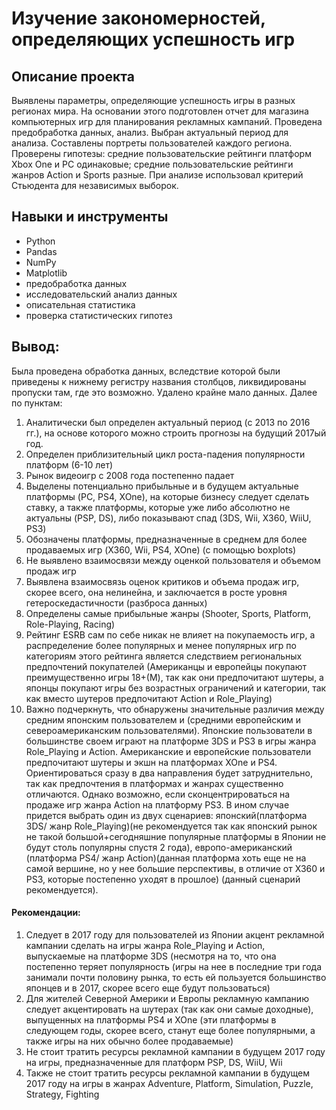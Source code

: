 # Изучение закономерностей, определяющих успешность игр


## Описание проекта
Выявлены параметры, определяющие успешность игры в разных регионах мира. На
основании этого подготовлен отчет для магазина компьютерных игр для планирования
рекламных кампаний. Проведена предобработка данных, анализ. Выбран актуальный
период для анализа. Составлены портреты пользователей каждого региона. Проверены
гипотезы: средние пользовательские рейтинги платформ Xbox One и PC одинаковые;
средние пользовательские рейтинги жанров Action и Sports разные. При анализе использовал критерий Стьюдента для независимых выборок. 


## Навыки и инструменты
- Python
- Pandas
- NumPy
- Matplotlib
- предобработка данных
- исследовательский анализ данных
- описательная статистика
- проверка статистических гипотез

## Вывод:
Была проведена обработка данных, вследствие которой были приведены к нижнему регистру названия столбцов, ликвидированы пропуски там, где это возможно. Удалено крайне мало данных. Далее по пунктам:
1) Аналитически был определен актуальный период (с 2013 по 2016 гг.), на основе которого можно строить прогнозы на будущий 2017ый год.
2) Определен приблизительный цикл роста-падения популярности платформ (6-10 лет)
3) Рынок видеоигр с 2008 года постепенно падает
4) Выделены потенциально прибыльные и в будущем актуальные платформы (PC, PS4, XOne), на которые бизнесу следует сделать ставку, а также платформы, которые уже либо абсолютно не актуальны (PSP, DS), либо показывают спад (3DS, Wii, X360, WiiU, PS3)
5) Обозначены платформы, предназначенные в среднем для более продаваемых игр (X360, Wii, PS4, XOne) (с помощью boxplots)
6) Не выявлено взаимосвязи между оценкой пользователя и объемом продаж игр
7) Выявлена взаимосвязь оценок критиков и объема продаж игр, скорее всего, она нелинейна, и заключается в росте уровня гетероскедастичности (разброса данных)
8) Определены самые прибыльные жанры (Shooter, Sports, Platform, Role-Playing, Racing)
9) Рейтинг ESRB сам по себе никак не влияет на покупаемость игр, а распределение более популярных и менее популярных игр по категориям этого рейтинга является следствием региональных предпочтений покупателей (Американцы и европейцы покупают преимущественно игры 18+(M), так как они предпочитают шутеры, а японцы покупают игры без возрастных ограничений и категории, так как вместо шутеров предпочитают Action и Role_Playing)
10) Важно подчеркнуть, что обнаружены значительные различия между средним японским пользователем и (средними европейским и североамериканским пользователями). Японские пользователи в большинстве своем играют на платформе 3DS и PS3 в игры жанра Role_Playing и Action. Американские и европейские пользователи предпочитают шутеры и экшн на платформах XOne и PS4.
Ориентироваться сразу в два направления будет затруднительно, так как предпочтения в платформах и жанрах существенно отличаются. Однако возможно, если сконцентрироваться на продаже игр жанра Action на платформу PS3. В ином случае придется выбрать один из двух сценариев: японский(платформа 3DS/ жанр Role_Playing)(не рекомендуется так как японский рынок не такой большой+сегодняшние популярные платформы в Японии не будут столь популярны спустя 2 года), европо-американский (платформа PS4/ жанр Action)(данная платформа хоть еще не на самой вершине, но у нее большие перспективы, в отличие от X360 и PS3, которые постепенно уходят в прошлое) (данный сценарий рекомендуется).
#### Рекомендации:
1) Следует в 2017 году для пользователей из Японии акцент рекламной кампании сделать на игры жанра Role_Playing и Action, выпускаемые на платформе 3DS (несмотря на то, что она постепенно теряет популярность (игры на нее в последние три года занимали почти половину рынка, то есть ей пользуется большинство японцев и в 2017, скорее всего еще будут пользоваться)
2) Для жителей Северной Америки и Европы рекламную кампанию следует акцентировать на шутерах (так как они самые доходные), выпущенных на платформы PS4 и XOne (эти платформы в следующем годы, скорее всего, станут еще более популярными, а также игры на них обычно более продаваемые)
3) Не стоит тратить ресурсы рекламной кампании в будущем 2017 году на игры, предназначенные для платформ PSP, DS, WiiU, Wii
4) Также не стоит тратить ресурсы рекламной кампании в будущем 2017 году на игры в жанрах Adventure, Platform, Simulation, Puzzle, Strategy, Fighting

